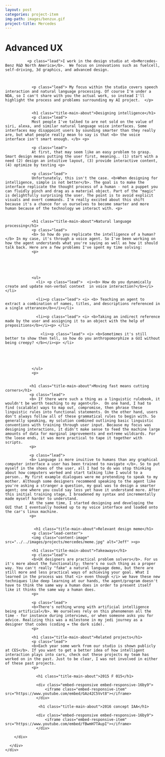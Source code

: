 ```yaml
---
layout: post
categories: project-item
img-path: images/benzux.gif
project-title: Mercedes
---
```




<div class="container-fluid">
  <div class="description"> 
    <div class="row text-left">
      <div class="col-sm-10 col-sm-offset-1">
              <h1 class="title-main-about">Advanced UX</h1>

              <p class="lead">I work in the design studio at <b>Mercedes-Benz R&D North America</b>.  We focus on innovations such as fuelcell, self-driving, 3d graphics, and advanced design.



                <p class="lead"> My focus within the studio covers speech interaction and natural language processing. Of course I'm under a NDA, so I can't share with you the actual work, so instead I'll highlight the process and problems surrounding my AI project.  </p>


                <h1 class="title-main-about">Designing intelligence</h1>
                <p class="lead">
                Most people I've talked to are not sold on the value of siri, alexa, and similar natural language voice interfaces. Some interfaces may disappoint users by sounding smarter than they really are, but what people really mean to say is that <b> the voice interface isn't smart enough. </b> <p>

                <p class="lead">
                At first, that may seem like an easy problem to grasp. Smart design means putting the user first, meaning.. (1) start with a need (2) design an intuitive layout, (3) provide interactive content, (4) optimize by testing <p>

                <p class="lead">
                Unfortunately, this isn't the case. <b>When designing for intelligence, simple is not better</b>. The goal is to make the interface replicate the thought process of a human - not a puppet you can fluidly pinch and drag as a material object. Part of the "magic" is delightfully surprising the user. The point is to avoid explicit visuals and overt commands. I'm really excited about this shift because it's a chance for us ourselves to become smarter and more human because of the technology we interact with. <p>

                
                <h1 class="title-main-about">Natural language processing</h1>
                <p class="lead">
                <b> So how do you replicate the intelligence of a human? </b> In my case, it's through a voice agent. So I've been working on how the agent understands what you're saying as well as how it should talk back. Here are a few problems I've spent my time solving:
                <p>

                
               


                <ul>
                  <li> <p class="lead">  <i><b> How do you dynamically create and update non-verbal context  in voice interaction?</b></i></li>

                  <li><p class="lead"> <i> <b> Teaching an agent to extract a combination of names, titles, and descriptions referenced in a single utterance</b></i></li>

                  <li><p class="lead"> <i> <b>Taking an indirect reference made by the user and assigning it to an object with the help of prepositions</b></i><p> </li>

                    <li><p class="lead"> <i> <b>Sometimes it's still better to show then tell, so how do you anthropomorphize a GUI without being creepy? </b></i><p> </li> 





                </ul>
                <p>


               <h1 class="title-main-about">Moving fast means cutting corners</h1>
               <p class="lead">   
               <b> If there were such a thing as a linguistic rulebook, it wouldn't be worth teaching to my agent</b>.  On one hand, I had to find (scalable) ways to map out, compromise, then phrase these linguistic rules into functional statements. On the other hand, users don't always follow all of these grammatical rules to begin with. So generally speaking, my solution combined outlining basic linguistic conventions with training through user input. Because my focus was designing interactions, it didn't make sense to feed the machine large amounts of data for marginal improvements and extreme wildcards. For the loose ends, it was more practical to tape it together with scripts.
               <p>

               <p class="lead"> 
               <b> Language is more inuitive to humans than any graphical computer interface a user has been trained to navigate </b>. So to put myself in the shoes of the user, all I had to do was stop thinking about how computers worked and start talking like I would to a person.. My first example dialogues were me pretending to speak to my mother. Although some designers recommend speaking to the agent like you're asking a stranger a question, my goal was to design a smarter agent; one where you could say less yet have it understand more. After this initial training stage, I broadened my syntax and incrementally made myself harder to understand. 
               At the same time, I started designing and developing the GUI that I eventually hooked up to my voice interface and loaded onto the car's linux machine.
               <p>


                 <h1 class="title-main-about">Relevant design meme</h1>
                <p class="lead-center"> 
                <img class="content-image"  src="../../images/projects/mercedes/meme.jpg" alt="Jeff" ><p>

                <h1 class="title-main-about">Takeaways</h1>
                <p class="lead">
                <b>UX designers are practical problem solvers</b>. For us it's more about the functionality; there's no such thing as a proper way. You can't really "fake" a natural language demo, but there are still more and less practical ways of achieving your goal. What I learned in the process was that <i> even though </i> we have these new techniques like deep learning at our hands, the agent/program doesn't have to think the same way a human does in order to present itself like it thinks the same way a human does.
                <p>

                <p class="lead">
                <b>There's nothing wrong with artificial intelligence being artificial</b>. We ourselves rely on this phenomenon all the time - for instance during interviews, or when someone asks you for advice. Realizing this was a milestone in my jedi journey as a designer that codes (coding = the dark side).
                <p> 

                <h1 class="title-main-about">Related projects</h1>
                <p class="lead">
                <b>Each year some work from our studio is shown publicly at CES</b>. If you want to get a better idea of how intelligent interaction plays into cars, check out these projects my team has worked on in the past. Just to be clear, I was not involved in either of these past projects.
                <p>

                  <h1 class="title-main-about">2015 F 015</h1>
                  
                  <div class="embed-responsive embed-responsive-16by9">
                      <iframe class="embed-responsive-item" src="https://www.youtube.com/embed/GAz42C5Vvt8"></iframe>
                  </div>

                   <h1 class="title-main-about">2016 concept IAA</h1>
                 
                  <div class="embed-responsive embed-responsive-16by9">
                      <iframe class="embed-responsive-item" src="https://www.youtube.com/embed/fBwmH7TAupI"></iframe>
                  </div>

        </div>

      </div>
    </div>
  </div>